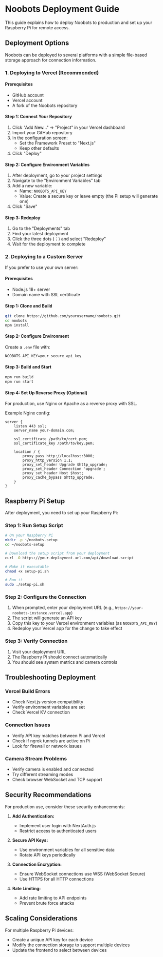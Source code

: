 # Noobots Deployment Guide

This guide explains how to deploy Noobots to production and set up your Raspberry Pi for remote access.

## Deployment Options

Noobots can be deployed to several platforms with a simple file-based storage approach for connection information.

### 1. Deploying to Vercel (Recommended)

#### Prerequisites
- GitHub account
- Vercel account
- A fork of the Noobots repository

#### Step 1: Connect Your Repository
1. Click "Add New..." → "Project" in your Vercel dashboard
2. Import your GitHub repository
3. In the configuration screen:
   - Set the Framework Preset to "Next.js"
   - Keep other defaults
4. Click "Deploy"

#### Step 2: Configure Environment Variables
1. After deployment, go to your project settings
2. Navigate to the "Environment Variables" tab
3. Add a new variable:
   - Name: `NOOBOTS_API_KEY`
   - Value: Create a secure key or leave empty (the Pi setup will generate one)
4. Click "Save"

#### Step 3: Redeploy
1. Go to the "Deployments" tab
2. Find your latest deployment
3. Click the three dots (⋮) and select "Redeploy"
4. Wait for the deployment to complete

### 2. Deploying to a Custom Server

If you prefer to use your own server:

#### Prerequisites
- Node.js 18+ server
- Domain name with SSL certificate

#### Step 1: Clone and Build
```bash
git clone https://github.com/yourusername/noobots.git
cd noobots
npm install
```

#### Step 2: Configure Environment
Create a `.env` file with:
```
NOOBOTS_API_KEY=your_secure_api_key
```

#### Step 3: Build and Start
```bash
npm run build
npm run start
```

#### Step 4: Set Up Reverse Proxy (Optional)
For production, use Nginx or Apache as a reverse proxy with SSL.

Example Nginx config:
```nginx
server {
    listen 443 ssl;
    server_name your-domain.com;

    ssl_certificate /path/to/cert.pem;
    ssl_certificate_key /path/to/key.pem;

    location / {
        proxy_pass http://localhost:3000;
        proxy_http_version 1.1;
        proxy_set_header Upgrade $http_upgrade;
        proxy_set_header Connection 'upgrade';
        proxy_set_header Host $host;
        proxy_cache_bypass $http_upgrade;
    }
}
```

## Raspberry Pi Setup

After deployment, you need to set up your Raspberry Pi:

### Step 1: Run Setup Script
```bash
# On your Raspberry Pi
mkdir -p ~/noobots-setup
cd ~/noobots-setup

# Download the setup script from your deployment
curl -O https://your-deployment-url.com/api/download-script

# Make it executable
chmod +x setup-pi.sh

# Run it
sudo ./setup-pi.sh
```

### Step 2: Configure the Connection
1. When prompted, enter your deployment URL (e.g., `https://your-noobots-instance.vercel.app`)
2. The script will generate an API key
3. Copy this key to your Vercel environment variables (as `NOOBOTS_API_KEY`)
4. Redeploy your Vercel app for the change to take effect

### Step 3: Verify Connection
1. Visit your deployment URL
2. The Raspberry Pi should connect automatically
3. You should see system metrics and camera controls

## Troubleshooting Deployment

### Vercel Build Errors
- Check Next.js version compatibility
- Verify environment variables are set
- Check Vercel KV connection

### Connection Issues
- Verify API key matches between Pi and Vercel
- Check if ngrok tunnels are active on Pi
- Look for firewall or network issues

### Camera Stream Problems
- Verify camera is enabled and connected
- Try different streaming modes
- Check browser WebSocket and TCP support

## Security Recommendations

For production use, consider these security enhancements:

1. **Add Authentication:**
   - Implement user login with NextAuth.js
   - Restrict access to authenticated users

2. **Secure API Keys:**
   - Use environment variables for all sensitive data
   - Rotate API keys periodically

3. **Connection Encryption:**
   - Ensure WebSocket connections use WSS (WebSocket Secure)
   - Use HTTPS for all HTTP connections

4. **Rate Limiting:**
   - Add rate limiting to API endpoints
   - Prevent brute force attacks

## Scaling Considerations

For multiple Raspberry Pi devices:
- Create a unique API key for each device
- Modify the connection storage to support multiple devices
- Update the frontend to select between devices
